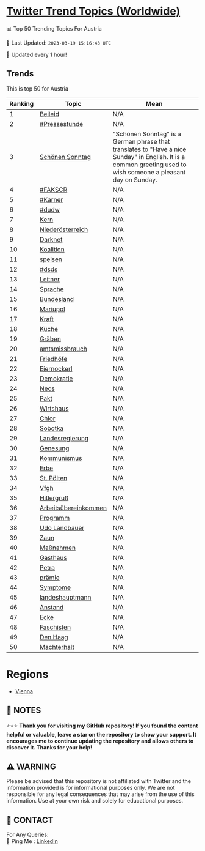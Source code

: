 [Twitter Trend Topics (Worldwide)](https://github.com/ErcinDedeoglu/Twitter-Trend-Topics)
==========


📊 Top 50 Trending Topics For Austria

📆 Last Updated: `2023-03-19 15:16:43 UTC`

🔧 Updated every 1 hour!


## Trends

This is top 50 for Austria

| Ranking | Topic | Mean |
| ------- | ------------ | ------------ |
| 1 | [Beileid](http://twitter.com/search?q=Beileid) | N/A |
| 2 | [#Pressestunde](http://twitter.com/search?q=%23Pressestunde) | N/A |
| 3 | [Schönen Sonntag](http://twitter.com/search?q=Sch%c3%b6nen+Sonntag) | "Schönen Sonntag" is a German phrase that translates to "Have a nice Sunday" in English. It is a common greeting used to wish someone a pleasant day on Sunday. |
| 4 | [#FAKSCR](http://twitter.com/search?q=%23FAKSCR) | N/A |
| 5 | [#Karner](http://twitter.com/search?q=%23Karner) | N/A |
| 6 | [#dudw](http://twitter.com/search?q=%23dudw) | N/A |
| 7 | [Kern](http://twitter.com/search?q=Kern) | N/A |
| 8 | [Niederösterreich](http://twitter.com/search?q=Nieder%c3%b6sterreich) | N/A |
| 9 | [Darknet](http://twitter.com/search?q=Darknet) | N/A |
| 10 | [Koalition](http://twitter.com/search?q=Koalition) | N/A |
| 11 | [speisen](http://twitter.com/search?q=speisen) | N/A |
| 12 | [#dsds](http://twitter.com/search?q=%23dsds) | N/A |
| 13 | [Leitner](http://twitter.com/search?q=Leitner) | N/A |
| 14 | [Sprache](http://twitter.com/search?q=Sprache) | N/A |
| 15 | [Bundesland](http://twitter.com/search?q=Bundesland) | N/A |
| 16 | [Mariupol](http://twitter.com/search?q=Mariupol) | N/A |
| 17 | [Kraft](http://twitter.com/search?q=Kraft) | N/A |
| 18 | [Küche](http://twitter.com/search?q=K%c3%bcche) | N/A |
| 19 | [Gräben](http://twitter.com/search?q=Gr%c3%a4ben) | N/A |
| 20 | [amtsmissbrauch](http://twitter.com/search?q=amtsmissbrauch) | N/A |
| 21 | [Friedhöfe](http://twitter.com/search?q=Friedh%c3%b6fe) | N/A |
| 22 | [Eiernockerl](http://twitter.com/search?q=Eiernockerl) | N/A |
| 23 | [Demokratie](http://twitter.com/search?q=Demokratie) | N/A |
| 24 | [Neos](http://twitter.com/search?q=Neos) | N/A |
| 25 | [Pakt](http://twitter.com/search?q=Pakt) | N/A |
| 26 | [Wirtshaus](http://twitter.com/search?q=Wirtshaus) | N/A |
| 27 | [Chlor](http://twitter.com/search?q=Chlor) | N/A |
| 28 | [Sobotka](http://twitter.com/search?q=Sobotka) | N/A |
| 29 | [Landesregierung](http://twitter.com/search?q=Landesregierung) | N/A |
| 30 | [Genesung](http://twitter.com/search?q=Genesung) | N/A |
| 31 | [Kommunismus](http://twitter.com/search?q=Kommunismus) | N/A |
| 32 | [Erbe](http://twitter.com/search?q=Erbe) | N/A |
| 33 | [St. Pölten](http://twitter.com/search?q=St.+P%c3%b6lten) | N/A |
| 34 | [Vfgh](http://twitter.com/search?q=Vfgh) | N/A |
| 35 | [Hitlergruß](http://twitter.com/search?q=Hitlergru%c3%9f) | N/A |
| 36 | [Arbeitsübereinkommen](http://twitter.com/search?q=Arbeits%c3%bcbereinkommen) | N/A |
| 37 | [Programm](http://twitter.com/search?q=Programm) | N/A |
| 38 | [Udo Landbauer](http://twitter.com/search?q=Udo+Landbauer) | N/A |
| 39 | [Zaun](http://twitter.com/search?q=Zaun) | N/A |
| 40 | [Maßnahmen](http://twitter.com/search?q=Ma%c3%9fnahmen) | N/A |
| 41 | [Gasthaus](http://twitter.com/search?q=Gasthaus) | N/A |
| 42 | [Petra](http://twitter.com/search?q=Petra) | N/A |
| 43 | [prämie](http://twitter.com/search?q=pr%c3%a4mie) | N/A |
| 44 | [Symptome](http://twitter.com/search?q=Symptome) | N/A |
| 45 | [landeshauptmann](http://twitter.com/search?q=landeshauptmann) | N/A |
| 46 | [Anstand](http://twitter.com/search?q=Anstand) | N/A |
| 47 | [Ecke](http://twitter.com/search?q=Ecke) | N/A |
| 48 | [Faschisten](http://twitter.com/search?q=Faschisten) | N/A |
| 49 | [Den Haag](http://twitter.com/search?q=Den+Haag) | N/A |
| 50 | [Machterhalt](http://twitter.com/search?q=Machterhalt) | N/A |



# Regions

* [Vienna](</Austria/Vienna.md>)



## 📝 NOTES

⭐⭐⭐ **Thank you for visiting my GitHub repository! If you found the content helpful or valuable, leave a star on the repository to show your support. It encourages me to continue updating the repository and allows others to discover it. Thanks for your help!**


## ⚠️ WARNING

Please be advised that this repository is not affiliated with Twitter and the information provided is for informational purposes only. We are not responsible for any legal consequences that may arise from the use of this information. Use at your own risk and solely for educational purposes.


## 📨 CONTACT

 For Any Queries:  
            🏓 Ping Me : [LinkedIn](https://www.linkedin.com/in/ercindedeoglu/)
